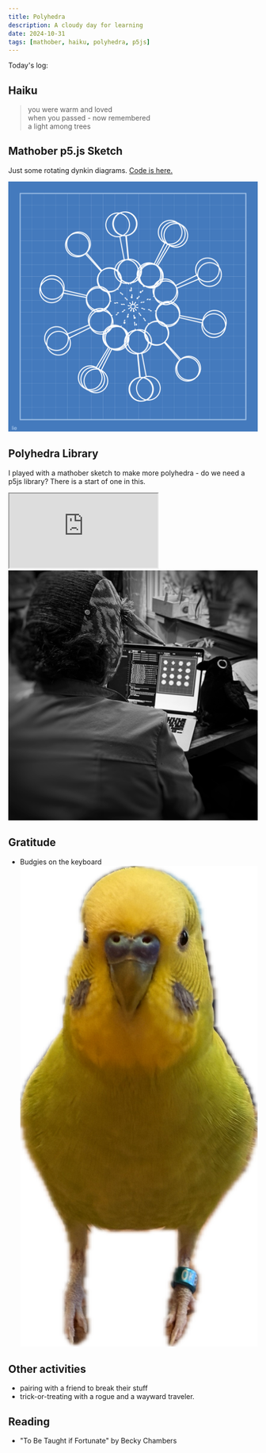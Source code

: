 ```yaml
---
title: Polyhedra
description: A cloudy day for learning
date: 2024-10-31
tags: [mathober, haiku, polyhedra, p5js]
---
```


Today's log:

## Haiku

<blockquote class="haiku">
you were warm and loved<br>
when you passed - now remembered<br>
a light among trees
</blockquote>

## Mathober p5.js Sketch

Just some rotating dynkin diagrams. <a href= "https://codepen.io/fractalkitty/pen/WNVJBLP" target="_blank" rel="noopener noreferrer"> Code is here.</a>

<img src="./lie.png" alt="blueprint design with dynkin diagrams rotating around a center." >

## Polyhedra Library

I played with a mathober sketch to make more polyhedra - do we need a p5js library? There is a start of one in this.

<div class="iframe-container">
	<iframe
		src="https://openprocessing.org/sketch/2424208/embed/?plusEmbedHash=7be44192&userID=281109&plusEmbedTitle=true&show=sketch"
		class="responsive-iframe"
		title="Your iframe title"
		loading="lazy"
		allow="accelerometer; autoplay; clipboard-write; encrypted-media; gyroscope; picture-in-picture"
		allowfullscreen>
	</iframe>
</div>
<img src="./coding.jpg" alt="black and white of me coding in a goat hat with a crow stuffy" >

## Gratitude

- Budgies on the keyboard
  <img src="./budgabudge.png" alt="A yellow budgie sticker from photo" class="image-small">

## Other activities

- pairing with a friend to break their stuff
- trick-or-treating with a rogue and a wayward traveler.

## Reading

- "To Be Taught if Fortunate" by Becky Chambers
